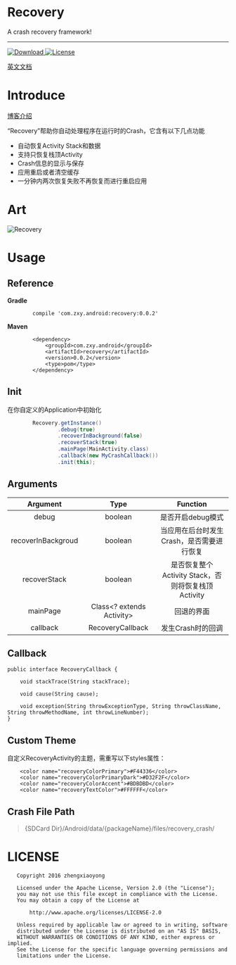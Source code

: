 # **Recovery**
A crash recovery framework!

----

[ ![Download](https://api.bintray.com/packages/sunzxyong/maven/Recovery/images/download.svg) ](https://bintray.com/sunzxyong/maven/Recovery/_latestVersion)[![License](https://img.shields.io/hexpm/l/plug.svg)](https://github.com/Sunzxyong/Recovery/blob/master/LICENSE)

[英文文档](https://github.com/Sunzxyong/Recovery/blob/master/README.md)

# **Introduce**

[博客介绍](http://zhengxiaoyong.me/2016/09/05/Android%E8%BF%90%E8%A1%8C%E6%97%B6Crash%E8%87%AA%E5%8A%A8%E6%81%A2%E5%A4%8D%E6%A1%86%E6%9E%B6-Recovery)

“Recovery”帮助你自动处理程序在运行时的Crash，它含有以下几点功能

* 自动恢复Activity Stack和数据
* 支持只恢复栈顶Activity
* Crash信息的显示与保存
* 应用重启或者清空缓存
* 一分钟内两次恢复失败不再恢复而进行重启应用

# **Art**
![Recovery](http://7xswxf.com2.z0.glb.qiniucdn.com/blog/Recovery.png)

# **Usage**
## **Reference**
**Gradle**

```
		compile 'com.zxy.android:recovery:0.0.2'
```

**Maven**

```
		<dependency>
  			<groupId>com.zxy.android</groupId>
  			<artifactId>recovery</artifactId>
  			<version>0.0.2</version>
  			<type>pom</type>
		</dependency>
```
## **Init**
在你自定义的Application中初始化

```java
        Recovery.getInstance()
                .debug(true)
                .recoverInBackground(false)
                .recoverStack(true)
                .mainPage(MainActivity.class)
                .callback(new MyCrashCallback())
                .init(this);
```

## **Arguments**

| Argument | Type | Function |
| :-: | :-: | :-: |
| debug | boolean | 是否开启debug模式 |
| recoverInBackgroud | boolean | 当应用在后台时发生Crash，是否需要进行恢复  |
| recoverStack | boolean | 是否恢复整个Activity Stack，否则将恢复栈顶Activity |
| mainPage | Class<? extends Activity> | 回退的界面 |
| callback | RecoveryCallback | 发生Crash时的回调 |

## **Callback**

```
public interface RecoveryCallback {

    void stackTrace(String stackTrace);

    void cause(String cause);

    void exception(String throwExceptionType, String throwClassName, String throwMethodName, int throwLineNumber);
}
```

## **Custom Theme**

自定义RecoveryActivity的主题，需重写以下styles属性：

```
    <color name="recoveryColorPrimary">#F44336</color>
    <color name="recoveryColorPrimaryDark">#D32F2F</color>
    <color name="recoveryColorAccent">#BDBDBD</color>
    <color name="recoveryTextColor">#FFFFFF</color>
```
## **Crash File Path**
> {SDCard Dir}/Android/data/{packageName}/files/recovery_crash/

# **LICENSE**

```
   Copyright 2016 zhengxiaoyong

   Licensed under the Apache License, Version 2.0 (the "License");
   you may not use this file except in compliance with the License.
   You may obtain a copy of the License at

       http://www.apache.org/licenses/LICENSE-2.0

   Unless required by applicable law or agreed to in writing, software
   distributed under the License is distributed on an "AS IS" BASIS,
   WITHOUT WARRANTIES OR CONDITIONS OF ANY KIND, either express or implied.
   See the License for the specific language governing permissions and
   limitations under the License.
```

